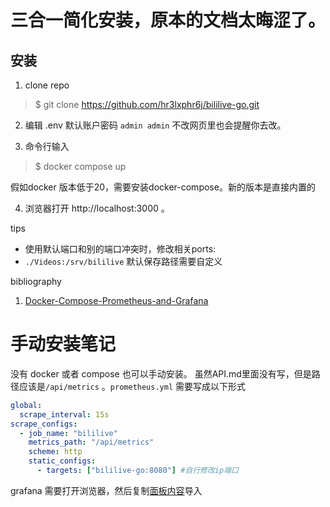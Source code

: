 # 三合一简化安装，原本的文档太晦涩了。

## 安装
1. clone repo
>$ git clone https://github.com/hr3lxphr6j/bililive-go.git

2. 编辑 .env
默认账户密码 `admin admin`
不改网页里也会提醒你去改。

3. 命令行输入
>$ docker compose up

假如docker 版本低于20，需要安装docker-compose。新的版本是直接内置的

4. 浏览器打开 http://localhost:3000 。

tips
- 使用默认端口和别的端口冲突时，修改相关ports:
- `./Videos:/srv/bililive` 默认保存路径需要自定义


bibliography
1. [Docker-Compose-Prometheus-and-Grafana](https://github.com/Einsteinish/Docker-Compose-Prometheus-and-Grafana) 

# 手动安装笔记
没有 docker 或者 compose 也可以手动安装。
虽然API.md里面没有写，但是路径应该是`/api/metrics` 。`prometheus.yml` 需要写成以下形式
``` yml
global:
  scrape_interval: 15s
scrape_configs:
  - job_name: "bililive"
    metrics_path: "/api/metrics"
    scheme: http
    static_configs:
      - targets: ["bililive-go:8080"] #自行修改ip端口
```
grafana 需要打开浏览器，然后复制[面板内容](https://github.com/hr3lxphr6j/bililive-go/blob/master/dashbord.json)导入
